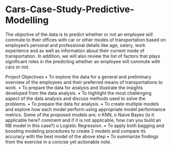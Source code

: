 # Cars-Case-Study-Predictive-Modelling
The objective of the data is to predict whether or not an employee will commute to their offices with car or other modes of transportation based on employee’s personal and professional details like age, salary, work experience and as well as information about their current mode of transportation. In addition, we will also review the list of factors that plays significant roles in the predicting whether an employee will commute with cars or not. 

Project Objectives
•	To explore the data for a general and preliminary overview of the employees and their preferred means of transportations to work.
•	To prepare the data for analysis and illustrate the insights developed from the data analysis.
•	To highlight the most challenging aspect of the data analysis and discuss methods used to solve the problems.
•	To prepare the data for analysis. 
•	To create multiple models and explore how each model perform using appropriate model performance metrics. Some of the proposed models are;
o	KNN,
o	Naive Bayes (is it applicable here? comment and if it is not applicable, how can you build an NB model in this case?)
o	Logistic Regression.
•	To apply both bagging and boosting modeling procedures to create 2 models and compare its accuracy with the best model of the above step 
•	To summarize findings from the exercise in a concise yet actionable note.
